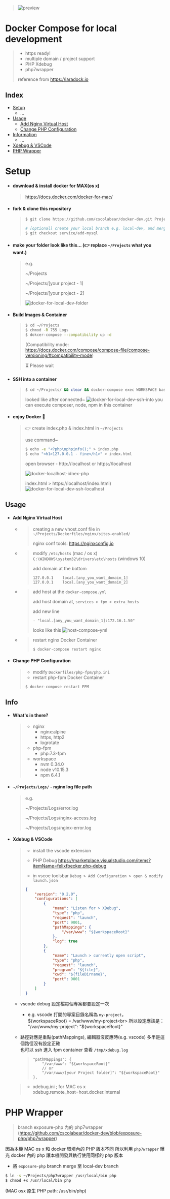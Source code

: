 > ![preview](https://user-images.githubusercontent.com/4863629/75411880-c332be00-595b-11ea-8490-aa8389a4636d.png)

# Docker Compose for local development

> - https ready!
> - multiple domain / project support
> - PHP Xdebug
> - php7wrapper
>
> reference from https://laradock.io

## Index
 - [Setup](#setup)
   - ...
 - [Usage](#usage)
   - [Add Nginx Virtual Host](#add-nginx-virtual-host)
   - [Change PHP Configuration](#change-php-configuration)
 - [Information](#info)
   - ...
- [Xdebug & VSCode](#xdebug--vscode)
- [PHP Wrapper](#php-wrapper)

# Setup
- #### download & install docker for MAX(os x)
  > https://docs.docker.com/docker-for-mac/

- #### fork & clone this repository
  >
  >```bash
  >$ git clone https://github.com/cscolabear/docker-dev.git Projects
  >
  > # [optional] create your local branch e.g. local-dev, and merge branch, if you need mysql or memcached
  > $ git checkout service/add-mysql
  > ```

- #### make your folder look like this... (👉 replace `~/Projects` what you want.)
  > e.g.
  >
  > ~/Projects
  >
  > ~/Projects/[your project - 1]
  >
  > ~/Projects/[your project - 2]
  >
  > ![docker-for-local-dev-folder](https://user-images.githubusercontent.com/4863629/55706301-74162e80-5a13-11e9-98c6-3101c7e406c7.png)

- #### Build Images & Container
  > ```bash
  > $ cd ~/Projects
  > $ chmod -R 755 Logs
  > $ dokcer-compose --compatibility up -d
  > ```
  > (Compatibility mode: https://docs.docker.com/compose/compose-file/compose-versioning/#compatibility-mode)
  >
  >
  > ⏳ Please wait
  >

- #### SSH into a container
  > ```bash
  > $ cd ~/Projects/ && clear && docker-compose exec WORKSPACE bash
  > ```
  >
  > looked like after connected~
  > ![docker-for-local-dev-ssh-into](https://user-images.githubusercontent.com/4863629/56189375-60457a80-605a-11e9-9e6d-7a948d339a4c.png)
  > you can execute composer, node, npm in this container

- #### enjoy Docker 🐳
  > 👉 create index.php & index.html
  > in `~/Projects`
  >
  > use command~
  >```bash
  > $ echo -e "<?php\nphpinfo();" > index.php
  > $ echo "<h1>127.0.0.1 - fine</h1>" > index.html
  >```
  > open browser - http://localhost or https://localhost
  >
  >![docker-localhost-idnex-php](https://user-images.githubusercontent.com/4863629/58859932-8348ee00-86dd-11e9-998e-a9b83d3ef4b8.png)
  >
  > index.html > https://localhost/index.html)
  >![docker-for-local-dev-ssh-localhost](https://user-images.githubusercontent.com/4863629/58859819-4e3c9b80-86dd-11e9-8411-85553d556e3c.png)


## Usage
- #### Add Nginx Virtual Host
  - > creating a new vhost.conf file in `~/Projects/Dockerfiles/nginx/sites-enabled/`
    >
    > nginx conf tools: https://nginxconfig.io

  - > modify `/etc/hosts` (mac / os x)<br>`C:\WINDOWS\system32\drivers\etc\hosts` (windows 10)
    >
    > add domain at the bottom
    > ```
    > 127.0.0.1    local.[any_you_want_domain_1]
    > 127.0.0.1    local.[any_you_want_domain_2]
    >```

  - > add host at the `docker-compose.yml`
    >
    > add host domain at, `services > fpm > extra_hosts`
    >
    > add new line <br>
    > ```
    > - "local.[any_you_want_domain_1]:172.16.1.50"
    > ```
    >
    > looks like this
    > ![host-compose-yml](https://user-images.githubusercontent.com/4863629/58926136-a37bba00-877c-11e9-8895-67a4f7cb20f8.png)
    >

  - > restart nginx Docker Container
    >```bash
    > $ docker-compose restart nginx
    >```

- #### Change PHP Configuration
  > - modify `Dockerfiles/php-fpm/php.ini`
  > - restart php-fpm Docker Container
  > ```base
  > $ docker-compose restart FPM
  >```

## Info
- #### What's in there?
  > - nginx
  >   - nginx:alpine
  >   - https, http2
  >   - logrotate
  > - php-fpm
  >   - php:7.3-fpm
  > - workspace
  >   - nvm 0.34.0
  >   - node v10.15.3
  >   - npm 6.4.1

- #### `~/Projects/Logs/` - nginx log file path
  > e.g.
  >
  > ~/Projects/Logs/error.log
  >
  > ~/Projects/Logs/nginx-access.log
  >
  > ~/Projects/Logs/nginx-error.log

- #### Xdebug & VSCode
  > - install the vscode extension <br>
  > - PHP Debug
  > https://marketplace.visualstudio.com/items?itemName=felixfbecker.php-debug
  >
  > - in vscoe toolsbar `Debug > Add Configuration > open & modify launch.json`
  >
  > ```json
  > {
  >     "version": "0.2.0",
  >     "configurations": [
  >         {
  >             "name": "Listen for > XDebug",
  >             "type": "php",
  >             "request": "launch",
  >             "port": 9001,
  >             "pathMappings": {
  >                 "/var/www": "${workspaceRoot}"
  >             },
  >             "log": true
  >         },
  >         {
  >             "name": "Launch > currently open script",
  >             "type": "php",
  >             "request": "launch",
  >             "program": "${file}",
  >             "cwd": "${fileDirname}",
  >             "port": 9001
  >         }
  >     ]
  > }
  > ```

  - vscode debug 設定檔每個專案都要設定一次<br>
    - e.g. vscode 打開的專案目錄名稱為 `my-project`，${workspaceRoot} = /var/www/my-project<br>
    所以設定應該是： "/var/www/my-project": "${workspaceRoot}"

  - 路徑對應是重點(pathMappings), 編輯器沒反應時(e.g. vscode) 多半是這個路徑沒有設定正確<br>
    也可以 ssh 進入 fpm container 查看 `/tmp/xdebug.log`<br>
    >```
    > "pathMappings": {
    >     "/var/www": "${workspaceRoot}"
    >     // or
    >     "/var/www/[your Project folder]": "${workspaceRoot}"
    > },
    >```
    >
  > - xdebug.ini
  > ; for MAC os x
  > xdebug.remote_host=host.docker.internal
  >

# PHP Wrapper
 > branch exposure-php 內的 php7wrapper (https://github.com/cscolabear/docker-dev/blob/exposure-php/php7wrapper)

 因為本機 MAC os x 和 docker 環境內的 PHP 版本不同
 所以利用 `php7wrapper` 曝光 docker 內的 php 讓本機開發與執行使用同樣的 php 版本

 - 將 `exposure-php` branch merge 至 local-dev branch

 ```bash
 $ ln -s ~/Projects/php7wrapper /usr/local/bin php
 $ chmod +x /usr/local/bin php
 ```
 (MAC osx 原生 PHP path: /usr/bin/php)


